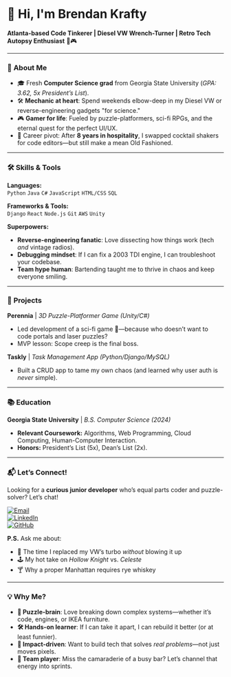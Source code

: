 # 👋 Hi, I'm Brendan Krafty

**Atlanta-based Code Tinkerer | Diesel VW Wrench-Turner | Retro Tech Autopsy Enthusiast** 🔧🎮  

---

### 🌟 **About Me**  
- 🎓 Fresh **Computer Science grad** from Georgia State University (*GPA: 3.62, 5x President’s List*).  
- 🛠️ **Mechanic at heart**: Spend weekends elbow-deep in my Diesel VW or reverse-engineering gadgets "for science."  
- 🎮 **Gamer for life**: Fueled by puzzle-platformers, sci-fi RPGs, and the eternal quest for the perfect UI/UX.  
- 🔄 Career pivot: After **8 years in hospitality**, I swapped cocktail shakers for code editors—but still make a mean Old Fashioned.  

---

### 🛠️ **Skills & Tools**  
**Languages:**  
`Python` `Java` `C#` `JavaScript` `HTML/CSS` `SQL`  

**Frameworks & Tools:**  
`Django` `React` `Node.js` `Git` `AWS` `Unity`  

**Superpowers:**  
- **Reverse-engineering fanatic**: Love dissecting how things work (tech *and* vintage radios).  
- **Debugging mindset**: If I can fix a 2003 TDI engine, I can troubleshoot your codebase.  
- **Team hype human**: Bartending taught me to thrive in chaos and keep everyone smiling.  

---

### 🚧 **Projects**  
**Perennia** | *3D Puzzle-Platformer Game (Unity/C#)*  
- Led development of a sci-fi game 🚀—because who doesn’t want to code portals and laser puzzles?  
- MVP lesson: Scope creep is the final boss.  

**Taskly** | *Task Management App (Python/Django/MySQL)*  
- Built a CRUD app to tame my own chaos (and learned why user auth is *never* simple).  

---

### 📚 **Education**  
**Georgia State University** | *B.S. Computer Science (2024)*  
- **Relevant Coursework:** Algorithms, Web Programming, Cloud Computing, Human-Computer Interaction.  
- **Honors:** President’s List (5x), Dean’s List (2x).  

---

### 📬 **Let’s Connect!**  
Looking for a **curious junior developer** who’s equal parts coder and puzzle-solver? Let’s chat!  

[![Email](https://img.shields.io/badge/Email-b.krafty@gmail.com-red?style=flat&logo=gmail)](mailto:b.krafty@gmail.com)  
[![LinkedIn](https://img.shields.io/badge/LinkedIn-Brendan_Krafty-blue?style=flat&logo=linkedin)](https://linkedin.com/in/brendankrafty)  
[![GitHub](https://img.shields.io/badge/GitHub-Brendan_Krafty-black?style=flat&logo=github)](https://github.com/brendankrafty)  

**P.S.** Ask me about:  
- 🚗 The time I replaced my VW’s turbo *without* blowing it up  
- 🕹️ My hot take on *Hollow Knight* vs. *Celeste*  
- 🍸 Why a proper Manhattan requires rye whiskey  

---

### 💡 **Why Me?**  
- **🧩 Puzzle-brain**: Love breaking down complex systems—whether it’s code, engines, or IKEA furniture.  
- **🛠️ Hands-on learner**: If I can take it apart, I can rebuild it better (or at least funnier).  
- **🎯 Impact-driven**: Want to build tech that solves *real problems*—not just moves pixels.  
- **🤝 Team player**: Miss the camaraderie of a busy bar? Let’s channel that energy into sprints.  
